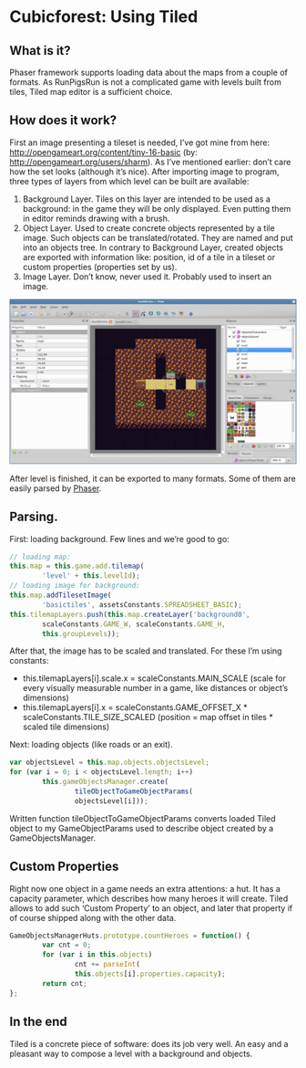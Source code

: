 # Cubicforest: Using Tiled

## What is it?

Phaser framework supports loading data about the maps from a couple of formats. As RunPigsRun is not a complicated game with levels built from tiles, Tiled map editor is a sufficient choice.

## How does it work?

First an image presenting a tileset is needed, I’ve got mine from here: http://opengameart.org/content/tiny-16-basic (by: http://opengameart.org/users/sharm). As I’ve mentioned earlier: don’t care how the set looks (although it’s nice). After importing image to program, three types of layers from which level can be built are available:

1. Background Layer. Tiles on this layer are intended to be used as a background: in the game they will be only displayed. Even putting them in editor reminds drawing with a brush.
2. Object Layer. Used to create concrete objects represented by a tile image. Such objects can be translated/rotated. They are named and put into an objects tree. In contrary to Background Layer, created objects are exported with information like: position, id of a tile in a tileset or custom properties (properties set by us).
3. Image Layer. Don’t know, never used it. Probably used to insert an image.

![tiled](./tiled.jpg)

After level is finished, it can be exported to many formats. Some of them are
easily parsed by [Phaser](http://phaser.io/).

## Parsing.

First: loading background. Few lines and we’re good to go: 

```js
// loading map:
this.map = this.game.add.tilemap(
        'level' + this.levelId); 
// loading image for background:
this.map.addTilesetImage(
        'basictiles', assetsConstants.SPREADSHEET_BASIC); 
this.tilemapLayers.push(this.map.createLayer('background0',
        scaleConstants.GAME_W, scaleConstants.GAME_H, 
        this.groupLevels));

```

After that, the image has to be scaled and translated. For these I’m using constants: 


- this.tilemapLayers[i].scale.x = scaleConstants.MAIN_SCALE (scale for every visually measurable number in a game, like distances or object’s dimensions)
- this.tilemapLayers[i].x = scaleConstants.GAME_OFFSET_X * scaleConstants.TILE_SIZE_SCALED (position = map offset in tiles * scaled tile dimensions)

Next: loading objects (like roads or an exit). 

``` js
var objectsLevel = this.map.objects.objectsLevel;
for (var i = 0; i < objectsLevel.length; i++)
        this.gameObjectsManager.create(
                tileObjectToGameObjectParams(
                objectsLevel[i]));
```

Written function tileObjectToGameObjectParams converts loaded Tiled object to my GameObjectParams used to describe object created by a GameObjectsManager. 

## Custom Properties

Right now one object in a game needs an extra attentions: a hut. It has a capacity parameter, which describes how many heroes it will create. Tiled allows to add such ‘Custom Property’ to an object, and later that property if of course shipped along with the other data. 

```js
GameObjectsManagerHuts.prototype.countHeroes = function() {
        var cnt = 0;
        for (var i in this.objects)
                cnt += parseInt(
                this.objects[i].properties.capacity);
        return cnt;
};
```

## In the end

Tiled is a concrete piece of software: does its job very well. An easy and a pleasant way to compose a level with a background and objects. 


